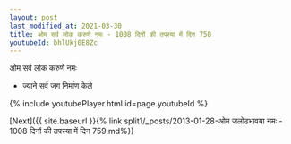 ```yaml
---
layout: post
last_modified_at: 2021-03-30
title: ओम सर्व लोक करुणे नमः - 1008 दिनों की तपस्या में दिन 750
youtubeId: bhlUkj0E8Zc
---
```

 
 
 ओम सर्व लोक करुणे नमः  
 
 -  ज्याने सर्व जग निर्माण केले 
 
  
 
  
 
 
 
 
 
 


{% include youtubePlayer.html id=page.youtubeId %}
 
[Next]({{ site.baseurl }}{% link  split1/_posts/2013-01-28-ओम जलोढभावया नमः - 1008 दिनों की तपस्या में दिन 759.md%})
 
